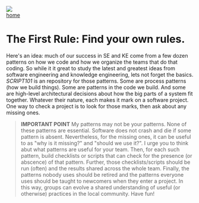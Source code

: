 ![](https://www.apple.com/newsroom/images/passions/education/Apple-STEAM-Day-hero_Full-Bleed-Image.jpg.large.jpg)   
[home](/README.md) 



# The First Rule: Find your own rules.
Here's an idea: much of our success in SE and KE come from a few
dozen patterns on how we code and how we organize the teams that
do that coding.  So while it it great to study the latest and
greatest ideas from software engineering and knowledge  engineering,
lets not forget the basics.  
_SCRIPT101_ is an repository for those patterns. Some are process patterns (how we build things). Some are patterns in
the code we build. And some are high-level architectural decisions about how the big parts of a system fit together. 
Whatever their nature, each makes it mark on a software project. One way to check a project is to look for those marks,
then ask about any missing ones.
> **IMPORTANT POINT**
My patterns may not be your patterns.
None of these patterns are essential. Software does not crash and die if some pattern is absent. Nevertheless,  for the missing ones,
it can be useful to as "why is it missing?" and "should we use it?". 
I urge you to think abut what patterns are useful for your team. Then, for each such pattern, build checklists or scripts that can
check for the presence (or abscence) of that pattern. Further, those checklists/scripts should be run (often) and the results
shared across the whole team. Finally, the patterns nobody uses should be retired and the patterns everyone uses should
be taught to newcomers when they enter a project. In this way, groups can evolve a shared understanding of useful
(or otherwise) practices in the local community.
Have fun!

